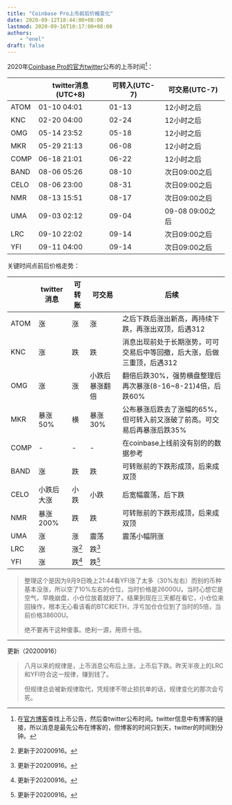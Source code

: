 ```yaml
---
title: "Coinbase Pro上币前后价格变化"
date: 2020-09-12T18:44:00+08:00
lastmod: 2020-09-16T10:17:00+08:00
authors:
    - "enel"
draft: false
---
```

2020年[Coinbase Pro的官方twitter](https://twitter.com/CoinbasePro)公布的上币时间[^1]：

|      | twitter消息(UTC+8) | 可转入(UTC-7) | 可交易(UTC-7)   |
|------|--------------------|---------------|---------------|
| ATOM | 01-10 04:01        | 01-13         | 12小时之后      |
| KNC  | 02-20 04:00        | 02-24         | 12小时之后      |
| OMG  | 05-14 23:52        | 05-18         | 12小时之后      |
| MKR  | 05-29 21:13        | 06-08         | 12小时之后      |
| COMP | 06-18 21:01        | 06-22         | 12小时之后      |
| BAND | 08-06 05:26        | 08-10         | 次日09:00之后   |
| CELO | 08-06 23:00        | 08-31         | 次日09:00之后   |
| NMR  | 08-13 15:51        | 08-17         | 次日09:00之后   |
| UMA  | 09-03 02:12        | 09-04         | 09-08 09:00之后 |
| LRC  | 09-10 22:02        | 09-14         | 次日09:00之后   |
| YFI  | 09-11 04:00        | 09-14         | 次日09:00之后   |

关键时间点前后价格走势：

|      | twitter消息 | 可转账 | 可交易         | 后续                                                                   |
|------|-------------|--------|----------------|------------------------------------------------------------------------|
| ATOM | 涨          | 涨     | 涨             | 之后下跌后涨出新高，再持续下跌，再涨出双顶，后遇312                       |
| KNC  | 涨          | 跌     | 跌             | 消息出现前处于长期涨势，可可交易后中等回撤，后大涨，后做三重顶，后遇312    |
| OMG  | 涨          | 涨     | 小跌后暴涨翻倍 | 翻倍后跌30%，强势横盘整理后再次暴涨(8-16~8-21)4倍，后跌60%               |
| MKR  | 暴涨50%     | 横     | 暴涨30%        | 公布暴涨后跌去了涨幅的65%，但可转入前又涨破了前高。可交易后再暴涨后跌35% |
| COMP | -           | -      | -              | 在coinbase上线前没有别的的数据参考                                     |
| BAND | 涨          | 跌     | 跌             | 可转账前的下跌形成顶，后来成双顶                                        |
| CELO | 小跌后大涨  | 小跌   | 小跌           | 后宽幅震荡，后下跌                                                      |
| NMR  | 暴涨200%    | 跌     | 跌             | 可转账前的下跌形成顶，后来成双顶                                        |
| UMA  | 涨          | 涨     | 震荡           | 震荡小幅阴涨                                                           |
| LRC  | 涨          | 涨[^2] | 跌[^2]         |                                                                        |
| YFI  | 涨          | 跌[^2] | 跌[^2]         |                                                                        |

> 整理这个是因为9月9日晚上21:44看YFI涨了太多（30%左右）而别的币种基本没涨，所以空了10%左右的仓位，当时价格是26000U。当时心想它是空气，早晚崩盘，小仓位放着就好了。结果到现在三天都在看它，小仓位来回操作，根本无心看该看的BTC和ETH，浮亏加仓仓位到了当时的5倍，当前价格38600U。
>
> 绝不要再干这种傻事。绝利一源，用师十倍。

---

更新（20200916）

> 八月以来的规律是，上币消息公布后上涨，上币后下跌。昨天半夜上的LRC和YFI符合这一规律，赚到钱了。
>
> 但规律总会被新规律取代，凭规律不带止损抗单的话，规律变化的那次会亏死。

[^1]:在[官方博客](https://blog.coinbase.com/search?q=launching)查找上币公告，然后查twitter公布时间。twitter信息中有博客的链接，所以消息是最先公布在博客的，但博客的时间只到天，twitter的时间到分钟。
[^2]: 更新于20200916。
